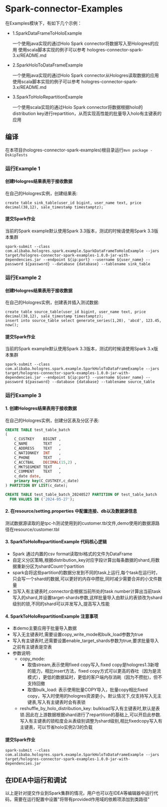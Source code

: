 # Spark-connector-Examples
在Examples模块下，有如下几个示例：

* 1.SparkDataFrameToHoloExample

  一个使用java实现的通过Holo Spark connector将数据写入至Hologres的应用
  使用scala脚本实现的例子可以参考 hologres-connector-spark-3.x/README.md

* 2.SparkHoloToDataFrameExample

  一个使用java实现的通过Holo Spark connector从Hologres读取数据的应用
  使用scala脚本实现的例子可以参考 hologres-connector-spark-3.x/README.md

* 3.SparkToHoloRepartitionExample

  一个使用scala实现的通过Holo Spark connector将数据根据holo的distribution key进行repartition，从而实现高性能的批量导入holo有主键表的应用

  
## 编译

在本项目(hologres-connector-spark-examples)根目录运行```mvn package -DskipTests```

### 运行Example 1

#### 创建Hologres结果表用于接收数据
在自己的Hologres实例，创建结果表:

```create table sink_table(user_id bigint, user_name text, price decimal(38,12), sale_timestamp timestamptz);```

#### 提交Spark作业
当前的Spark example默认使用Spark 3.3版本，测试的时候请使用Spark 3.3版本集群

```
spark-submit --class com.alibaba.hologres.spark.example.SparkDataFrameToHoloExample --jars target/hologres-connector-spark-examples-1.0.0-jar-with-dependencies.jar --endpoint ${ip:port} --username ${user_name} --password ${password} --database {database} --tablename sink_table
```

### 运行Example 2

#### 创建Hologres结果表用于接收数据
在自己的Hologres实例，创建表并插入测试数据:

```
create table source_table(user_id bigint, user_name text, price decimal(38,12), sale_timestamp timestamptz);
insert into source_table select generate_series(1,20), 'abcd', 123.45, now();
```

#### 提交Spark作业
当前的Spark example默认使用Spark 3.3版本，测试的时候请使用Spark 3.x版本集群

```
spark-submit --class com.alibaba.hologres.spark.example.SparkHoloToDataFrameExample --jars target/hologres-connector-spark-examples-1.0.0-jar-with-dependencies.jar --endpoint ${ip:port} --username ${user_name} --password ${password} --database {database} --tablename source_table
```

### 运行Example 3

#### 1. 创建Hologres结果表用于接收数据
在自己的Hologres实例，创建分区表及分区子表:

```sql
CREATE TABLE test_table_batch
(
    C_CUSTKEY    BIGINT ,
    C_NAME       TEXT   ,
    C_ADDRESS    TEXT   ,
    C_NATIONKEY  INT    ,
    C_PHONE      TEXT   ,
    C_ACCTBAL    DECIMAL(15,2) ,
    C_MKTSEGMENT TEXT   ,
    C_COMMENT    TEXT   , 
    c_date date,
    primary key(C_CUSTKEY,c_date)
) PARTITION BY LIST(c_date);

CREATE TABLE test_table_batch_20240527 PARTITION OF test_table_batch
  FOR VALUES IN ('2024-05-27');
```
#### 2. 在resource/setting.properties 中配置连接、db以及数据源信息
测试数据源读取的是tpc-h测试使用到的customer.tbl文件,demo使用的数据源路径在resource/customer.tbl

#### 3. SparkToHoloRepartitionExample 代码核心逻辑
* Spark 通过内置的csv format读取tbl格式的文件为DataFrame
* 自定义分区策略,根据distribution_key对应字段计算出每条数据的shard,将数据重新分区为shardCount个partition
* spark会将这些partition的数据分发到不同的task上运行,每个task在运行时，只会写一个shard的数据,可以更好的内存中攒批,同时减少需要合并的小文件数量
* 当写入有主键表时,connector会根据当前所处的task number计算出当前task写入的shard,并设置target-shards参数,这样批量导入由默认的表锁改为shard级别的锁,不同的shard可以并发写入,提高写入性能

#### 4. SparkToHoloRepartitionExample 注意事项
* 本demo主要应用于批量导入数据
* 写入无主键表时,需要设置copy_write_mode和bulk_load参数为true
* 写入有主键表时,还需要设置enable_target_shards参数为true,要求批量导入之前有主键表是空表
* 参数说明:
  * copy_mode: 
    * 取值stream,表示使用fixed copy写入.fixed copy是hologres1.3新增的能力，相比insert方法，fixed copy方式可以更高的吞吐（因为是流模式），更低的数据延时，更低的客户端内存消耗（因为不攒批)，但不支持回撤
    * 取值bulk_load: 表示使用批量COPY导入，批量copy相比fixed copy，写入时使用的hologres资源更小，默认情况下,仅支持写入无主键表,写入有主键表时会有表锁
  * reshuffle_by_holo_distribution_key: bulkload写入有主键表时,默认是表锁.因此在上游数据根据shard进行了repartition的基础上,可以开启此参数.写入有主键表的锁粒度会从表级别调整为shard级别,相比fixedcopy写入有主键表，可以节省holo实例2/3的负载


#### 提交Spark作业

```
spark-submit --class com.alibaba.hologres.spark.example.SparkHoloToDataFrameExample --jars target/hologres-connector-spark-examples-1.0.0-jar-with-dependencies.jar
```
## 在IDEA中运行和调试
以上是针对提交作业到Spark集群的情况，用户也可以在IDEA等编辑器中运行代码，需要在运行配置中设置"将带有provided作用域的依赖项添加到类路径"